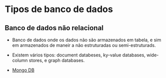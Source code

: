# Tipos de banco de dados

## Banco de dados não relacional
* Banco de dados onde os dados não são armazenados em tabela, e sim em armazenados de maneir a não estruturadas ou semi-estruturads.

* Existem vários tipos: document databeses, ky-value databases, wide-column stores, e graph databases.

* <a href="https://www.mongodb.com/nosql-explained">Mongo DB</a>
